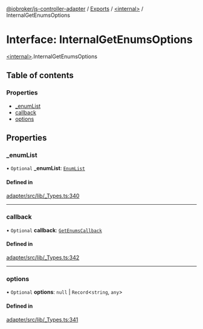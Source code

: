 [@iobroker/js-controller-adapter](../README.md) / [Exports](../modules.md) / [\<internal\>](../modules/internal_.md) / InternalGetEnumsOptions

# Interface: InternalGetEnumsOptions

[\<internal\>](../modules/internal_.md).InternalGetEnumsOptions

## Table of contents

### Properties

- [\_enumList](internal_.InternalGetEnumsOptions.md#_enumlist)
- [callback](internal_.InternalGetEnumsOptions.md#callback)
- [options](internal_.InternalGetEnumsOptions.md#options)

## Properties

### \_enumList

• `Optional` **\_enumList**: [`EnumList`](../modules/internal_.md#enumlist)

#### Defined in

[adapter/src/lib/_Types.ts:340](https://github.com/ioBroker/ioBroker.js-controller/blob/1906f86c/packages/adapter/src/lib/_Types.ts#L340)

___

### callback

• `Optional` **callback**: [`GetEnumsCallback`](../modules/internal_.md#getenumscallback)

#### Defined in

[adapter/src/lib/_Types.ts:342](https://github.com/ioBroker/ioBroker.js-controller/blob/1906f86c/packages/adapter/src/lib/_Types.ts#L342)

___

### options

• `Optional` **options**: ``null`` \| `Record`\<`string`, `any`\>

#### Defined in

[adapter/src/lib/_Types.ts:341](https://github.com/ioBroker/ioBroker.js-controller/blob/1906f86c/packages/adapter/src/lib/_Types.ts#L341)
